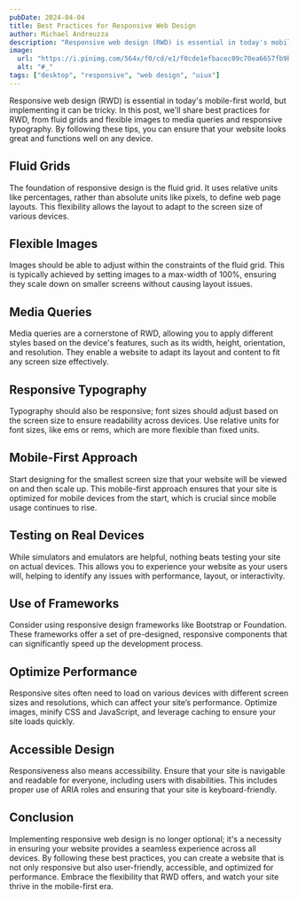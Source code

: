 ```yaml
---
pubDate: 2024-04-04
title: Best Practices for Responsive Web Design
author: Michael Andreuzza
description: "Responsive web design (RWD) is essential in today's mobile-first world, but implementing it can be tricky. "
image:
  url: "https://i.pinimg.com/564x/f0/cd/e1/f0cde1efbacec09c70ea6657fb9b813e.jpg"
  alt: "#_"
tags: ["desktop", "responsive", "web design", "uiux"]
---
```


Responsive web design (RWD) is essential in today's mobile-first world, but implementing it can be tricky. In this post, we'll share best practices for RWD, from fluid grids and flexible images to media queries and responsive typography. By following these tips, you can ensure that your website looks great and functions well on any device.

## Fluid Grids

The foundation of responsive design is the fluid grid. It uses relative units like percentages, rather than absolute units like pixels, to define web page layouts. This flexibility allows the layout to adapt to the screen size of various devices.

## Flexible Images

Images should be able to adjust within the constraints of the fluid grid. This is typically achieved by setting images to a max-width of 100%, ensuring they scale down on smaller screens without causing layout issues.

## Media Queries

Media queries are a cornerstone of RWD, allowing you to apply different styles based on the device's features, such as its width, height, orientation, and resolution. They enable a website to adapt its layout and content to fit any screen size effectively.

## Responsive Typography

Typography should also be responsive; font sizes should adjust based on the screen size to ensure readability across devices. Use relative units for font sizes, like ems or rems, which are more flexible than fixed units.

## Mobile-First Approach

Start designing for the smallest screen size that your website will be viewed on and then scale up. This mobile-first approach ensures that your site is optimized for mobile devices from the start, which is crucial since mobile usage continues to rise.

## Testing on Real Devices

While simulators and emulators are helpful, nothing beats testing your site on actual devices. This allows you to experience your website as your users will, helping to identify any issues with performance, layout, or interactivity.

## Use of Frameworks

Consider using responsive design frameworks like Bootstrap or Foundation. These frameworks offer a set of pre-designed, responsive components that can significantly speed up the development process.

## Optimize Performance

Responsive sites often need to load on various devices with different screen sizes and resolutions, which can affect your site’s performance. Optimize images, minify CSS and JavaScript, and leverage caching to ensure your site loads quickly.

## Accessible Design

Responsiveness also means accessibility. Ensure that your site is navigable and readable for everyone, including users with disabilities. This includes proper use of ARIA roles and ensuring that your site is keyboard-friendly.

## Conclusion

Implementing responsive web design is no longer optional; it's a necessity in ensuring your website provides a seamless experience across all devices. By following these best practices, you can create a website that is not only responsive but also user-friendly, accessible, and optimized for performance. Embrace the flexibility that RWD offers, and watch your site thrive in the mobile-first era.
